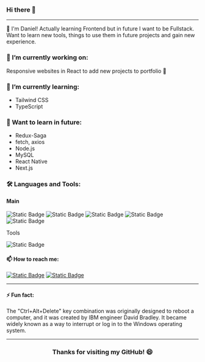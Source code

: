 ### Hi there 👋
---

👦 I'm Daniel! Actually learning Frontend but in future I want to be Fullstack.<br>
Want to learn new tools, things to use them in future projects and gain new experience.

### 🔭 I’m currently working on:

Responsive websites in React to add new projects to portfolio 🚀

### 🌱 I’m currently learning: 
  
  - Tailwind CSS
  - TypeScript

### 📖 Want to learn in future: 

  - Redux-Saga
  - fetch, axios
  - Node.js
  - MySQL
  - React Native
  - Next.js

### 🛠️ Languages and Tools:

#### Main
![Static Badge](https://img.shields.io/badge/-HTML5-HTML5?style=for-the-badge&logo=HTML5&logoColor=white&color=orange)
![Static Badge](https://img.shields.io/badge/-JavaScript-yelow?style=for-the-badge&logo=JavaScript&color=black)
![Static Badge](https://shields.io/badge/TypeScript-3178C6?logo=TypeScript&logoColor=FFF&style=flat-square)
![Static Badge](https://img.shields.io/badge/-CSS3-CSS3?style=for-the-badge&logo=CSS3&color=blue)
![Static Badge](https://img.shields.io/badge/tailwindcss-0F172A?&logo=tailwindcss)


Tools

![Static Badge](https://img.shields.io/badge/-REACT-REACT?style=for-the-badge&logo=React&logoColor=blue&color=black)


#### 📫 How to reach me:
[![Static Badge](https://img.shields.io/badge/-DanielWieczorek-LinkedIN?style=plastic&logo=LinkedIN&logoColor=white&color=blue)](https://www.linkedin.com/in/daniel-wieczorek-901dw/)
[![Static Badge](https://img.shields.io/badge/-DanielWieczorek-gmail?style=plastic&logo=gmail&logoColor=gainsboro&color=orange)](mailto:danielwieczorek901@gmail.com)


---
#### ⚡ Fun fact:
<p>
    The "Ctrl+Alt+Delete" key combination was originally designed to reboot a computer,
  and it was created by IBM engineer David Bradley.
  It became widely known as a way to interrupt or log in to the Windows operating system.
</p>

---

<h3 align="center"> Thanks for visiting my GitHub! 😄</h3>


